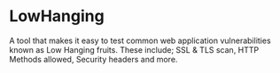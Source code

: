 # LowHanging
A tool that makes it easy to test common web application vulnerabilities known as Low Hanging fruits. These  include; SSL &amp; TLS scan, HTTP Methods allowed, Security headers and more.
